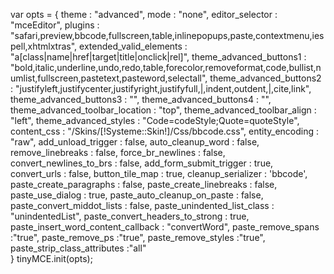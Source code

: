 var opts = {
	theme : "advanced",
	mode : "none",
	editor_selector : "mceEditor",
	plugins : "safari,preview,bbcode,fullscreen,table,inlinepopups,paste,contextmenu,iespell,xhtmlxtras",
	extended_valid_elements : "a[class|name|href|target|title|onclick|rel]",
	theme_advanced_buttons1 : "bold,italic,underline,undo,redo,table,forecolor,removeformat,code,bullist,numlist,fullscreen,pastetext,pasteword,selectall",
	theme_advanced_buttons2 : "justifyleft,justifycenter,justifyright,justifyfull,|,indent,outdent,|,cite,link",
	theme_advanced_buttons3 : "",
	theme_advanced_buttons4 : "",
	theme_advanced_toolbar_location : "top",
	theme_advanced_toolbar_align : "left",
	theme_advanced_styles : "Code=codeStyle;Quote=quoteStyle",
	content_css : "/Skins/[!Systeme::Skin!]/Css/bbcode.css",
	entity_encoding : "raw",
	add_unload_trigger : false,
	auto_cleanup_word : false,
	remove_linebreaks : false,
	force_br_newlines : false,
	convert_newlines_to_brs : false,
	add_form_submit_trigger : true,
	convert_urls : false,
	button_tile_map : true,
	cleanup_serializer : 'bbcode',
	paste_create_paragraphs : false,
	paste_create_linebreaks : false,
	paste_use_dialog : true,
	paste_auto_cleanup_on_paste : false,
	paste_convert_middot_lists : false,
	paste_unindented_list_class : "unindentedList",
	paste_convert_headers_to_strong : true,
	paste_insert_word_content_callback : "convertWord",
	paste_remove_spans :"true",
	paste_remove_ps :"true",
	paste_remove_styles :"true",
	paste_strip_class_attributes :"all"	  
}
tinyMCE.init(opts);